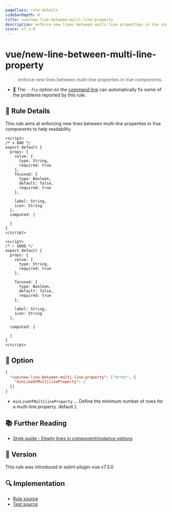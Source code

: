 ```yaml
---
pageClass: rule-details
sidebarDepth: 0
title: vue/new-line-between-multi-line-property
description: enforce new lines between multi-line properties in Vue components
since: v7.3.0
---
```

# vue/new-line-between-multi-line-property

> enforce new lines between multi-line properties in Vue components

- :wrench: The `--fix` option on the [command line](https://eslint.org/docs/user-guide/command-line-interface#fixing-problems) can automatically fix some of the problems reported by this rule.

## :book: Rule Details

This rule aims at enforcing new lines between multi-line properties in Vue components to help readability

<eslint-code-block fix :rules="{'vue/new-line-between-multi-line-property': ['error']}">

```vue
<script>
/* ✗ BAD */
export default {
  props: {
    value: {
      type: String,
      required: true
    },
    focused: {
      type: Boolean,
      default: false,
      required: true
    },

    label: String,
    icon: String
  },
  computed: {

  }
}
</script>
```

</eslint-code-block>

<eslint-code-block fix :rules="{'vue/new-line-between-multi-line-property': ['error']}">

```vue
<script>
/* ✓ GOOD */
export default {
  props: {
    value: {
      type: String,
      required: true
    },

    focused: {
      type: Boolean,
      default: false,
      required: true
    },

    label: String,
    icon: String
  },

  computed: {
    
  }
}
</script>
```

</eslint-code-block>

## :wrench: Option

```json
{
  "vue/new-line-between-multi-line-property": ["error", {
    "minLineOfMultilineProperty": 2
  }]
}
```

- `minLineOfMultilineProperty` ... Define the minimum number of rows for a multi-line property. default `2`

## :books: Further Reading

- [Style guide - Empty lines in component/instance options](https://vuejs.org/style-guide/rules-recommended.html#empty-lines-in-component-instance-options)

## :rocket: Version

This rule was introduced in eslint-plugin-vue v7.3.0

## :mag: Implementation

- [Rule source](https://github.com/vuejs/eslint-plugin-vue/blob/master/lib/rules/new-line-between-multi-line-property.js)
- [Test source](https://github.com/vuejs/eslint-plugin-vue/blob/master/tests/lib/rules/new-line-between-multi-line-property.js)

